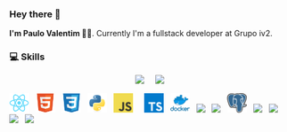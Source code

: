 ### Hey there 👋

**I'm Paulo Valentim 👨‍🚀**. Currently I'm a fullstack developer at Grupo iv2.


### :computer: Skills

<p align="center">
  <a>
    <img height="165em" src="https://github-readme-stats.vercel.app/api?username=paulohenrique22&show_icons=true&theme=dracula&include_all_commits=true&count_private=true" />
  </a>
  &nbsp
  &nbsp
  <a>
    <img src="https://github-readme-stats.vercel.app/api/top-langs/?username=paulohenrique22&layout=compact&theme=dracula" />
  </a>
</p>

<p>
<img src="https://raw.githubusercontent.com/devicons/devicon/master/icons/react/react-original.svg" height="35px">
&nbsp;
<img  src="https://raw.githubusercontent.com/devicons/devicon/master/icons/html5/html5-original.svg" height="35px">
&nbsp;
<img  src="https://raw.githubusercontent.com/devicons/devicon/master/icons/css3/css3-original.svg" height="35px">
&nbsp;
<img src="https://raw.githubusercontent.com/devicons/devicon/master/icons/python/python-original.svg" height="35px">
&nbsp;
<img src="https://raw.githubusercontent.com/github/explore/80688e429a7d4ef2fca1e82350fe8e3517d3494d/topics/javascript/javascript.png" height="35px"/>
&nbsp;
&nbsp;  
<img src="https://raw.githubusercontent.com/github/explore/80688e429a7d4ef2fca1e82350fe8e3517d3494d/topics/typescript/typescript.png" height="35px"/>
&nbsp;
<img src="https://raw.githubusercontent.com/github/explore/80688e429a7d4ef2fca1e82350fe8e3517d3494d/topics/docker/docker.png" height="35px"/>
&nbsp;
<img src="https://www.mysql.com/common/logos/logo-mysql-170x115.png" height="35px"/>
&nbsp;
<img src="https://img.icons8.com/color/452/mongodb.png" height="35px"/>
&nbsp;
<img src="https://raw.githubusercontent.com/github/explore/80688e429a7d4ef2fca1e82350fe8e3517d3494d/topics/postgresql/postgresql.png" height="35px"/> 
&nbsp;
<img src="https://cdn4.iconfinder.com/data/icons/redis-2/1451/Untitled-2-512.png" height="35px"/> 
&nbsp;
<img src="https://img.icons8.com/color/452/firebase.png" height="35px" />
&nbsp;
<img src="https://seeklogo.com/images/F/figma-logo-E4E21D3AEA-seeklogo.com.png" height="35px" />
&nbsp;  
<img src="https://sdtimes.com/wp-content/uploads/2018/04/1_tfZa4vsI6UusJYt_fzvGnQ.png" height="35px" />   
&nbsp;

   
</p>


